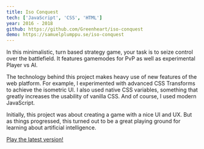 ```yaml
---
title: Iso Conquest
tech: ['JavaScript', 'CSS', 'HTML']
year: 2016 - 2018
github: https://github.com/Greenheart/iso-conquest
demo: https://samuelplumppu.se/iso-conquest
---
```


In this minimalistic, turn based strategy game, your task is to seize control over the battlefield. It features gamemodes for PvP as well as experimental Player vs AI.

The technology behind this project makes heavy use of new features of the web platform. For example, I experimented with advanced CSS Transforms to achieve the isometric UI. I also used native CSS variables, something that greatly increases the usability of vanilla CSS. And of course, I used modern JavaScript.

Initially, this project was about creating a game with a nice UI and UX. But as things progressed, this turned out to be a great playing ground for learning about artificial intelligence.

[Play the latest version!](https://samuelplumppu.se/iso-conquest)
